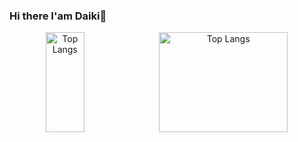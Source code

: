 ### Hi there I'am Daiki👋

<!--
**daikiyano/daikiyano** is a ✨ _special_ ✨ repository because its `README.md` (this file) appears on your GitHub profile.

Here are some ideas to get you started:

- 🔭 I’m currently working on ...
- 🌱 I’m currently learning ...
- 👯 I’m looking to collaborate on ...
- 🤔 I’m looking for help with ...
- 💬 Ask me about ...
- 📫 How to reach me: ...
- 😄 Pronouns: ...
- ⚡ Fun fact: ...
-->


<div align="center"> 
  <img alt="Top Langs" height="160px" width="35%" src="https://github-readme-stats.vercel.app/api/top-langs/?username=daikiyano&layout=compact&show_icons=true&theme=onedark&langs_count=6" />
  <img alt="Top Langs" height="160px" width="64%" src="https://github-profile-summary-cards.vercel.app/api/cards/profile-details?username=daikiyano&theme=github_dark" />
</div>
